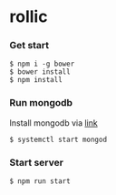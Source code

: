 # rollic

### Get start

```shell
$ npm i -g bower
$ bower install
$ npm install
```

### Run mongodb

Install mongodb via [link](https://www.digitalocean.com/community/tutorials/how-to-install-mongodb-on-ubuntu-16-04)

```shell
$ systemctl start mongod
```

### Start server

```shell
$ npm run start
```
